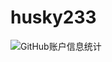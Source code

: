 # husky233
![GitHub账户信息统计](https://github-stats.ubrong.com/api?username=husky25130&show_icons=true)

